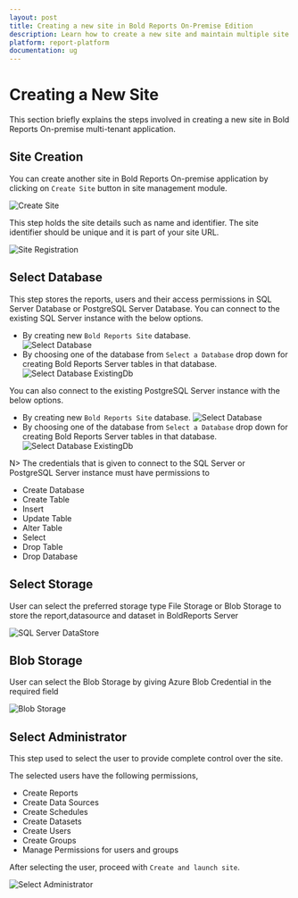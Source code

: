```yaml
---
layout: post
title: Creating a new site in Bold Reports On-Premise Edition
description: Learn how to create a new site and maintain multiple site in Bold Reports On-Premise Edition on multi-tenant application.
platform: report-platform
documentation: ug
---
```


# Creating a New Site

This section briefly explains the steps involved in creating a new site in Bold Reports On-premise multi-tenant application.

## Site Creation

You can create another site in Bold Reports On-premise application by clicking on `Create Site` button in site management module.

![Create Site](/static/assets/on-premise/images/tenant-management/create-site/create-site-button.png)

This step holds the site details such as name and identifier. The site identifier should be unique and it is part of your site URL.

![Site Registration](/static/assets/on-premise/images/tenant-management/create-site/site-creation.png)

## Select Database

This step stores the reports, users and their access permissions in SQL Server Database or PostgreSQL Server Database. You can connect to the existing SQL Server instance with the below options.

* By creating new `Bold Reports Site` database.  
![Select Database](/static/assets/on-premise/images/tenant-management/create-site/select-database.png)
* By choosing one of the database from `Select a Database` drop down for creating Bold Reports Server tables in that database.  
![Select Database ExistingDb](/static/assets/on-premise/images/tenant-management/create-site/select-database-existing.png)

You can also connect to the existing PostgreSQL Server instance with the below options.
* By creating new `Bold Reports Site` database.
![Select Database](/static/assets/on-premise/images/tenant-management/create-site/select-postgresql-database.png)
* By choosing one of the database from `Select a Database` drop down for creating Bold Reports Server tables in that database.  
![Select Database ExistingDb](/static/assets/on-premise/images/tenant-management/create-site/select-postgre-database-existing.png)

N> The credentials that is given to connect to the SQL Server or PostgreSQL Server instance must have permissions to
* Create Database
* Create Table
* Insert
* Update Table
* Alter Table
* Select
* Drop Table
* Drop Database  

## Select Storage

User can select the preferred storage type File Storage or Blob Storage to store the report,datasource and dataset in BoldReports Server

![SQL Server DataStore](/static/assets/on-premise/images/tenant-management/create-site/select-storage-type.png)

## Blob Storage

User can select the Blob Storage by giving Azure Blob Credential in the required field

![Blob Storage](/static/assets/on-premise/images/tenant-management/create-site/create-storage-type-blobstorage.png)

## Select Administrator

This step used to select the user to provide complete control over the site.

The selected users have the following permissions,
* Create Reports
* Create Data Sources
* Create Schedules
* Create Datasets
* Create Users
* Create Groups
* Manage Permissions for users and groups

After selecting the user, proceed with `Create and launch site`.

![Select Administrator](/static/assets/on-premise/images/tenant-management/create-site/select-administrator.png)